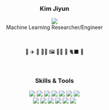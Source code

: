 
<!--
![header](https://capsule-render.vercel.app/api?type=waving&color=792EE5&height=200&section=header&text=DeepDive&fontSize=20)

🌟 ✨ ☘️ 🌈 💫 ⚡ 🥗 🐈‍⬛ ☕ ✈️ 📕
🌟 ✨ ☘️ 🌈 💫 ⚡ 🥗 🐈‍⬛ ☕ ✈️ 📕 💖🌻 ☀️🏋️‍♀️ 👩‍🍳 🖼️

-->
</br>
<h3 align="center"> Kim Jiyun </h3>

<!--
<p align="center">
  🌻 Better me, Happier us  </br>
  🌟 Diverge deeper, Converge wider  </br>
</p>
-->
<p align="center">
  <img src="https://img.shields.io/badge/jyuun.k@gmail.com-EA4335?style=flat-square&logo=Gmail&logoColor=white"/> 
  
  </br>
  Machine Learning Researcher/Engineer 
</p>
<p align="center">
</br></br>
  💜 ✈️ 📕 👩‍🍳 🖼️ 🏋️‍♀️ 🥗 🐈‍⬛ 🐩 </br>
</p>
</br>

<h3 align="center"> Skills & Tools </h3>
 
<p align="center">
  <img src="https://img.shields.io/badge/Python-FFD43B?style=flat-square&logo=python&logoColor=blue"/>
  <img src="https://img.shields.io/badge/R-276DC3?style=flat-square&logo=R&logoColor=white"/>
  <img src="https://img.shields.io/badge/C-A8B9CC?style=flat-square&logo=C&logoColor=white"/>
  <img src="https://img.shields.io/badge/Java-007396?style=flat-square&logo=OpenJDK&logoColor=white"/>
    
  <img src="https://img.shields.io/badge/Pytorch-EE4C2C?style=flat-square&logo=Pytorch&logoColor=white"/> 
  <img src="https://img.shields.io/badge/PytorchLightning-792EE5?style=flat-square&logo=PytorchLightning&logoColor=white"/> 
  <img src="https://img.shields.io/badge/TensorFlow-FF6F00?style=flat-square&logo=TensorFlow&logoColor=white"/> 
    </br>
  <img src="https://img.shields.io/badge/Github-181717?style=flat-square&logo=Github&logoColor=white"/> 
  <img src="https://img.shields.io/badge/Git-F05032?style=flat-square&logo=Git&logoColor=white"/> 
  <img src="https://img.shields.io/badge/Linux-FCC624?style=flat-square&logo=Linux&logoColor=white"/> 
  <img src="https://img.shields.io/badge/Ubuntu-E95420?style=flat-square&logo=Ubuntu&logoColor=white"/> 
    
  <img src="https://img.shields.io/badge/Docker-2496ED?style=flat-square&logo=Docker&logoColor=white"/>   
  <img src="https://img.shields.io/badge/Scratch-4D97FF?style=flat-square&logo=Scratch&logoColor=white"/> 

</p>
</br>

<!--
![Footer](https://capsule-render.vercel.app/api?type=waving&color=792EE5&height=200&section=footer)
-->
